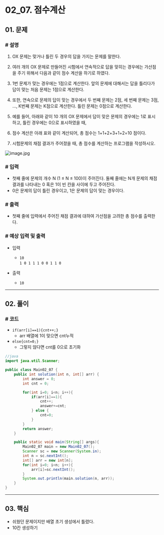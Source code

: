 # 02_07. 점수계산

## 01. 문제

### # 설명

1) OX 문제는 맞거나 틀린 두 경우의 답을 가지는 문제를 말한다.

2) 여러 개의 OX 문제로 만들어진 시험에서 연속적으로 답을 맞히는 경우에는 가산점을 주기 위해서 다음과 같이 점수 계산을 하기로 하였다.

3) 1번 문제가 맞는 경우에는 1점으로 계산한다. 앞의 문제에 대해서는 답을 틀리다가 답이 맞는 처음 문제는 1점으로 계산한다.

4) 또한, 연속으로 문제의 답이 맞는 경우에서 두 번째 문제는 2점, 세 번째 문제는 3점, ..., K번째 문제는 K점으로 계산한다. 틀린 문제는 0점으로 계산한다.

5) 예를 들어, 아래와 같이 10 개의 OX 문제에서 답이 맞은 문제의 경우에는 1로 표시하고, 틀린 경우에는 0으로 표시하였을 때,

6) 점수 계산은 아래 표와 같이 계산되어, 총 점수는 1+1+2+3+1+2=10 점이다.

7) 시험문제의 채점 결과가 주어졌을 때, 총 점수를 계산하는 프로그램을 작성하시오.

![image.jpg](https://cote.inflearn.com/public/upload/6080c8e8dc.jpg)

### # 입력

- 첫째 줄에 문제의 개수 N (1 ≤ N ≤ 100)이 주어진다. 둘째 줄에는 N개 문제의 채점 결과를 나타내는 0 혹은 1이 빈 칸을 사이에 두고 주어진다.
- 0은 문제의 답이 틀린 경우이고, 1은 문제의 답이 맞는 경우이다.

### # 출력

- 첫째 줄에 입력에서 주어진 채점 결과에 대하여 가산점을 고려한 총 점수를 출력한다.

### # 예상 입력 및 출력

- 입력
  - `10`
</br> `1 0 1 1 1 0 0 1 1 0`

- 출력
  - `10`

---

## 02. 풀이

### # 코드

- `if(arr[i]==1){cnt++;}`
  - arr 배열에 1이 맞으면 cnt누적
- `else{cnt=0;}`
  - 그렇지 않다면 cnt를 0으로 초기화

```java
//java
import java.util.Scanner;

public class Main02_07 {
    public int solution(int n, int[] arr) {
        int answer = 0;
        int cnt = 0;

        for(int i=0; i<n; i++){
            if(arr[i]==1){
                cnt++;
                answer+=cnt;
            } else {
                cnt=0;
            }
        }
        return answer;
    }

    public static void main(String[] args){
        Main02_07 main = new Main02_07();
        Scanner sc = new Scanner(System.in);
        int n = sc.nextInt();
        int[] arr = new int[n];
        for(int i=0; i<n; i++){
            arr[i]=sc.nextInt();
        }
        System.out.println(main.solution(n, arr));
    }
}
```

---

## 03. 핵심

- 쉬웠던 문제이지만 배열 초기 생성에서 틀렸다.
- 10칸 생성하기
